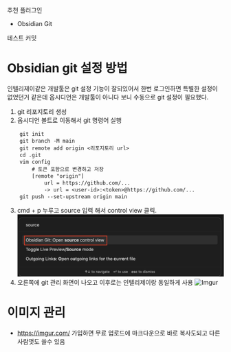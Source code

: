추천 플러그인
- Obsidian Git

테스트 커밋
# Obsidian git 설정 방법
인텔리제이같은 개발툴은 git 설정 기능이 잘되있어서 한번 로그인하면 특별한 설정이 없었던거 같은데 옵시디언은 개발툴이 아니다 보니 수동으로 git 설정이 필요했다. 

1. git 리포지토리 생성
2. 옵시디언 볼트로 이동해서 git 명령어 실행
```shell
	git init
	git branch -M main
	git remote add origin <리포지토리 url>
	cd .git
	vim config 
		# 토큰 포함으로 변경하고 저장
		[remote "origin"] 
			url = https://github.com/...
			-> url = <user-id>:<token>@https://github.com/...  
	git push --set-upstream origin main

```
3. cmd + p 누루고 source 입력 해서 control view 클릭. ![image](/images/20231214113027.png)
4. 오른쪽에 git 관리 화면이 나오고 이후로는 인텔리제이랑 동일하게 사용 
	![Imgur](https://i.imgur.com/2KpDJAX.png)

# 이미지 관리
- https://imgur.com/ 가입하면 무료 업로드에 마크다운으로 바로 복사도되고 다른 사람껏도 쓸수 있음